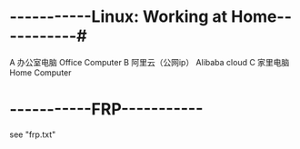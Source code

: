 # -----------Linux: Working at Home-----------#
A 办公室电脑 Office Computer
B 阿里云（公网ip） Alibaba cloud
C 家里电脑 Home Computer


# -----------FRP----------- #
see "frp.txt"



